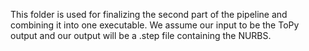 This folder is used for finalizing the second part of the pipeline and combining it into one executable. We assume our input to be the ToPy output and our output will be a .step file containing the NURBS.